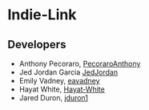 # Indie-Link
## Developers
* Anthony Pecoraro, [PecoraroAnthony](https://github.com/PecoraroAnthony)
* Jed Jordan Garcia [JedJordan](https://github.com/JedJordan)
* Emily Vadney, [eavadney](https://github.com/eavadney)
* Hayat White, [Hayat-White](https://github.com/Hayat-White)
* Jared Duron, [jduron1](https://github.com/jduron1)
